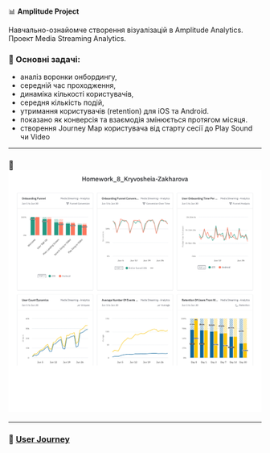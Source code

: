 📊 **Amplitude Project**

Навчально-ознайомче створення візуалізацій в Amplitude Analytics. Проект Media Streaming Analytics.


### 🧩 Основні задачі:
- аналіз воронки онбордингу,
- середній час проходження,
- динаміка кількості користувачів,
- середня кількість подій,
- утримання користувачів (retention) для iOS та Android.
- показано як конверсія та взаємодія змінюється протягом місяця.
- створення Journey Map користувача від старту сесії до Play Sound чи Video

---

### 📸 ![Dashboard Overview](./screenshots/onboarding.png)  

---

### 📸 [User Journey](./screenshots/JourneyMap.png)  
